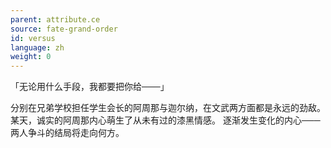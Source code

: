 ```yaml
---
parent: attribute.ce
source: fate-grand-order
id: versus
language: zh
weight: 0
---
```


「无论用什么手段，我都要把你给───」

分别在兄弟学校担任学生会长的阿周那与迦尔纳，在文武两方面都是永远的劲敌。
某天，诚实的阿周那内心萌生了从未有过的漆黑情感。
逐渐发生变化的内心───
两人争斗的结局将走向何方。
